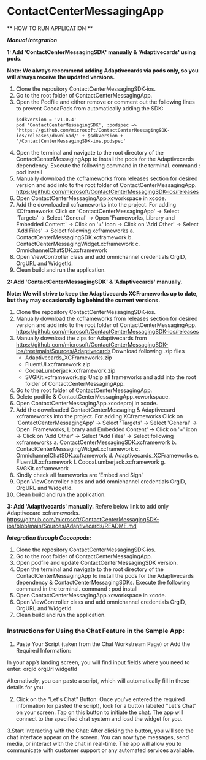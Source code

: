 # ContactCenterMessagingApp

** HOW TO RUN APPLICATION **

***Manual Integration***

**1: Add 'ContactCenterMessagingSDK' manually & 'Adaptivecards' using pods.** 

**Note: We always recommend adding Adaptivecards via pods only, so you will always receive the updated versions.**

1. Clone the repository ContactCenterMessagingSDK-ios.
2. Go to the root folder of ContactCenterMessagingApp.
3. Open the Podfile and either remove or comment out the following lines to prevent CocoaPods from automatically adding the SDK:
    ```
    $sdkVersion = 'v1.0.4' 
    pod 'ContactCenterMessagingSDK', :podspec => 'https://github.com/microsoft/ContactCenterMessagingSDK-ios/releases/download/' + $sdkVersion + '/ContactCenterMessagingSDK-ios.podspec'
    ```
4. Open the terminal and navigate to the root directory of the ContactCenterMessagingApp to install the pods for the Adaptivecards dependency. Execute the following command in the terminal.
command : pod install 
5. Manually download the xcframeworks from releases section for desired version and add into to the root folder of ContactCenterMessagingApp. https://github.com/microsoft/ContactCenterMessagingSDK-ios/releases
6. Open ContactCenterMessagingApp.xcworkspace in xcode.
7. Add the downloaded xcframeworks into the project. For adding XCframeworks 
Click on 'ContactCenterMessagingApp' -> Select 'Targets' -> Select 'General' -> Open 'Frameworks, Library and Embedded Content' -> Click on '+' icon -> Click on 'Add Other' -> Select 'Add Files' -> Select following xcframeworks
        a. ContactCenterMessagingSDK.xcframework
        b. ContactCenterMessagingWidget.xcframework
        c. OmnichannelChatSDK.xcframework
9. Open ViewController class and add omnichannel credentials OrgID, OrgURL and WidgetId.
10. Clean build and run the application.

**2: Add 'ContactCenterMessagingSDK' & 'Adaptivecards' manually.** 

**Note: We will strive to keep the Adaptivecards XCFrameworks up to date, but they may occasionally lag behind the current versions.**

1. Clone the repository ContactCenterMessagingSDK-ios.
2. Manually download the xcframeworks from releases section for desired version and add into to the root folder of ContactCenterMessagingApp. https://github.com/microsoft/ContactCenterMessagingSDK-ios/releases
3. Manually download the zips for Adaptivecards from https://github.com/microsoft/ContactCenterMessagingSDK-ios/tree/main/Sources/Adaptivecards
Download following .zip files
   * Adaptivecards_XCFrameworks.zip
   * FluentUI.xcframework.zip
   * CocoaLumberjack.xcframework.zip
   * SVGKit.xcframework.zip
Unzip all frameworks and add into the root folder of ContactCenterMessagingApp.
5. Go to the root folder of ContactCenterMessagingApp.
6. Delete podfile & ContactCenterMessagingApp.xcworkspace.
7. Open ContactCenterMessagingApp.xcodeproj in xcode.
8. Add the downloaded ContactCenterMessaging & Adaptivecard xcframeworks into the project. For adding XCframeworks 
Click on 'ContactCenterMessagingApp' -> Select 'Targets' -> Select 'General' -> Open 'Frameworks, Library and Embedded Content' -> Click on '+' icon -> Click on 'Add Other' -> Select 'Add Files' -> Select following xcframeworks
        a. ContactCenterMessagingSDK.xcframework
        b. ContactCenterMessagingWidget.xcframework
        c. OmnichannelChatSDK.xcframework
        d. Adaptivecards_XCFrameworks
        e. FluentUI.xcframework
        f. CocoaLumberjack.xcframework
        g. SVGKit.xcframework
9. Kindly check all frameworks are ‘Embed and Sign'
10. Open ViewController class and add omnichannel credentials OrgID, OrgURL and WidgetId.
11. Clean build and run the application.

**3: Add 'Adaptivecards' manually.** 
Refere below link to add only Adaptivecard xcframeworks.
https://github.com/microsoft/ContactCenterMessagingSDK-ios/blob/main/Sources/Adaptivecards/README.md

***Integration through Cocoapods:***
1. Clone the repository ContactCenterMessagingSDK-ios.
2. Go to the root folder of ContactCenterMessagingApp.
3. Open podfile and update ContactCenterMessagingSDK version.
4. Open the terminal and navigate to the root directory of the ContactCenterMessagingApp to install the pods for the Adaptivecards dependency & ContactCenterMessagingSDKs. Execute the following command in the terminal.
command : pod install
5. Open ContactCenterMessagingApp.xcworkspace in xcode.
6. Open ViewController class and add omnichannel credentials OrgID, OrgURL and WidgetId.
7. Clean build and run the application.


### Instructions for Using the Chat Feature in the Sample App:
1. Paste Your Script (taken from the Chat Workstream Page) or Add the Required Information:

In your app’s landing screen, you will find input fields where you need to enter:
orgId
orgUrl
widgetId

Alternatively, you can paste a script, which will automatically fill in these details for you.

2. Click on the "Let's Chat" Button:
Once you've entered the required information (or pasted the script), look for a button labeled "Let's Chat" on your screen.
Tap on this button to initiate the chat. The app will connect to the specified chat system and load the widget for you.

3.Start Interacting with the Chat:
After clicking the button, you will see the chat interface appear on the screen.
You can now type messages, send media, or interact with the chat in real-time. 
The app will allow you to communicate with customer support or any automated services available.
